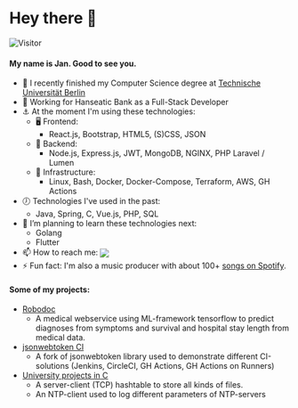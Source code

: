 # Hey there 👋
![Visitor](https://visitor-badge.laobi.icu/badge?page_id=jnhndrk01.jnhndrk01)
#### My name is Jan. Good to see you.


- 🔭 I recently finished my Computer Science degree at [Technische Universität Berlin](https://tu.berlin)
- 💼 Working for Hanseatic Bank as a Full-Stack Developer
- ⚓️ At the moment I'm using these technologies:
  - 🖥 Frontend:
    - React.js, Bootstrap, HTML5, (S)CSS, JSON
  - 🚀 Backend:
    - Node.js, Express.js, JWT, MongoDB, NGINX, PHP Laravel / Lumen
  - 🚜 Infrastructure:
    - Linux, Bash, Docker, Docker-Compose, Terraform, AWS, GH Actions
- 🕖 Technologies I've used in the past:
  - Java, Spring, C, Vue.js, PHP, SQL
- 🌱 I’m planning to learn these technologies next:
    - Golang
    - Flutter
- 📫 How to reach me: <a href="mailto:jnhndrk01@gmail.com" target="blank"><img align="center" src="https://img.shields.io/badge/jnhndrk01@gmail.com-D14836?style=for-the-badge&logo=gmail&logoColor=white" /></a>
- ⚡ Fun fact: I'm also a music producer with about 100+ [songs on Spotify](https://open.spotify.com/playlist/0lnJUpwEAL1g0uOuQXd5K4?si=926ab06677cf46af). 

#### Some of my projects:
* [Robodoc](https://github.com/jnhndrk01/RoboDoc-ODS-Project)
    * A medical webservice using ML-framework tensorflow to predict diagnoses from symptoms and survival and hospital stay length from medical data.
* [jsonwebtoken CI](https://github.com/jnhndrk01/node-jsonwebtoken-ci-playground)
  * A fork of jsonwebtoken library used to demonstrate different CI-solutions (Jenkins, CircleCI, GH Actions, GH Actions on Runners)
* [University projects in C](https://github.com/jnhndrk01/Uni-Projects)
    * A server-client (TCP) hashtable to store all kinds of files. 
    * An NTP-client used to log different parameters of NTP-servers